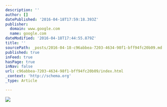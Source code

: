 ```yaml
---
description: ''
author: []
datePublished: '2016-04-18T17:59:18.393Z'
publisher:
  domain: www.google.com
  name: google.com
dateModified: '2016-04-18T17:44:55.879Z'
title: ''
sourcePath: _posts/2016-04-18-c96abbea-7203-4634-98f1-bff94fc20b09.md
published: true
inFeed: true
hasPage: true
inNav: false
url: c96abbea-7203-4634-98f1-bff94fc20b09/index.html
_context: 'http://schema.org'
_type: Article

---
```

![](http://www.sir102.org/sites/default/files/images/IMG_0271%20(2).jpg)